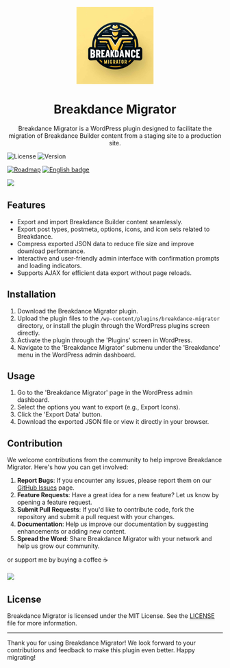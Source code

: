 <p align="center">
  <img width="180" src="./assets/images/logo.jpg" alt="Breakdance Migrator">
  <h1 align="center">Breakdance Migrator</h1>
  <p align="center">Breakdance Migrator is a WordPress plugin designed to facilitate the migration of Breakdance Builder content from a staging site to a production site.</p>
</p>


![License](https://img.shields.io/badge/license-MIT-blue.svg) 
![Version](https://img.shields.io/badge/version-1.0-brightgreen.svg)
<!-- Roadmap -->
[![Roadmap](https://img.shields.io/badge/roadmap-🛣️-blue)](https://github.com/users/slawomiroruba/projects/2/views/4)
[![English badge](https://img.shields.io/badge/%E8%8B%B1%E6%96%87-English-blue)](./README.md)

<a href="https://www.buymeacoffee.com/slawomiroruba"><img src="https://img.buymeacoffee.com/button-api/?text=Buy me a coffee&emoji=&slug=slawomiroruba&button_colour=FFDD00&font_colour=000000&font_family=Poppins&outline_colour=000000&coffee_colour=ffffff" /></a>

## Features

- Export and import Breakdance Builder content seamlessly.
- Export post types, postmeta, options, icons, and icon sets related to Breakdance.
- Compress exported JSON data to reduce file size and improve download performance.
- Interactive and user-friendly admin interface with confirmation prompts and loading indicators.
- Supports AJAX for efficient data export without page reloads.

## Installation

1. Download the Breakdance Migrator plugin.
2. Upload the plugin files to the `/wp-content/plugins/breakdance-migrator` directory, or install the plugin through the WordPress plugins screen directly.
3. Activate the plugin through the 'Plugins' screen in WordPress.
4. Navigate to the 'Breakdance Migrator' submenu under the 'Breakdance' menu in the WordPress admin dashboard.

## Usage

1. Go to the 'Breakdance Migrator' page in the WordPress admin dashboard.
2. Select the options you want to export (e.g., Export Icons).
3. Click the 'Export Data' button.
4. Download the exported JSON file or view it directly in your browser.

## Contribution

We welcome contributions from the community to help improve Breakdance Migrator. Here's how you can get involved:

1. **Report Bugs**: If you encounter any issues, please report them on our [GitHub Issues](https://github.com/slawomiroruba/breakdance-migrator/issues) page.
2. **Feature Requests**: Have a great idea for a new feature? Let us know by opening a feature request.
3. **Submit Pull Requests**: If you'd like to contribute code, fork the repository and submit a pull request with your changes.
4. **Documentation**: Help us improve our documentation by suggesting enhancements or adding new content.
5. **Spread the Word**: Share Breakdance Migrator with your network and help us grow our community.


or support me by buying a coffee ☕️ <br><br>
<a href="https://www.buymeacoffee.com/slawomiroruba"><img src="https://img.buymeacoffee.com/button-api/?text=Buy me a coffee&emoji=&slug=slawomiroruba&button_colour=FFDD00&font_colour=000000&font_family=Poppins&outline_colour=000000&coffee_colour=ffffff" /></a>

## License

Breakdance Migrator is licensed under the MIT License. See the [LICENSE](https://github.com/slawomiroruba/breakdance-migrator/blob/main/LICENSE) file for more information.

---

Thank you for using Breakdance Migrator! We look forward to your contributions and feedback to make this plugin even better. Happy migrating!

